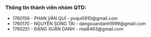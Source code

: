 <H3>Thông tin thành viên nhóm QTD:</H3>
<ul>
<li>1760156 - PHAN VĂN QUÍ - pvqui0910@gmail.com</li>
<li>1760170 - NGUYỄN SONG TÀI - dangxuandanh1999@gmail.com</li>
<li>1760251 - ĐẶNG XUÂN DANH - ntai8463@gmail.com</li>
</ul>